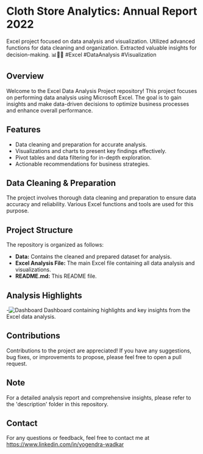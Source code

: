 # Cloth Store Analytics: Annual Report 2022
Excel project focused on data analysis and visualization. Utilized advanced functions for data cleaning and organization. Extracted valuable insights for decision-making. 📊💼🚀 #Excel #DataAnalysis #Visualization

 
## Overview

Welcome to the Excel Data Analysis Project repository! This project focuses on performing data analysis using Microsoft Excel. The goal is to gain insights and make data-driven decisions to optimize business processes and enhance overall performance.

## Features

- Data cleaning and preparation for accurate analysis.
- Visualizations and charts to present key findings effectively.
- Pivot tables and data filtering for in-depth exploration.
- Actionable recommendations for business strategies.

## Data Cleaning & Preparation

The project involves thorough data cleaning and preparation to ensure data accuracy and reliability. Various Excel functions and tools are used for this purpose.

## Project Structure

The repository is organized as follows:

- **Data:** Contains the cleaned and prepared dataset for analysis.
- **Excel Analysis File:** The main Excel file containing all data analysis and visualizations.
- **README.md:** This README file.

## Analysis Highlights

-![Dashboard](https://github.com/Yogendra-Wadkar/Excel-Sales-Project/assets/134367735/40775323-ca96-4974-8eae-08203d57567f) Dashboard containing highlights and key insights from the Excel data analysis.

## Contributions

Contributions to the project are appreciated! If you have any suggestions, bug fixes, or improvements to propose, please feel free to open a pull request.

## Note

For a detailed analysis report and comprehensive insights, please refer to the 'description' folder in this repository.

## Contact

For any questions or feedback, feel free to contact me at https://www.linkedin.com/in/yogendra-wadkar
